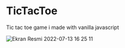 # TicTacToe
Tic tac toe game i made with vanilla javascript

![Ekran Resmi 2022-07-13 16 25 11](https://user-images.githubusercontent.com/98556406/178744405-f58a375a-c4ae-472c-9f40-af073eaa3102.png)
